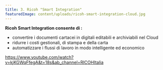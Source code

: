 ```yaml
---
title: 3. Ricoh "Smart Integration"
featuredImage: content/uploads/ricoh-smart-integration-cloud.jpg
---
```

**Ricoh Smart Integration consente di :**

* convertire i documenti cartacei in digitali editabili e archiviabili nel Cloud
* ridurre i costi gestionali, di stampa e della carta
* automatizzare i flussi di lavoro in modo intelligente ed economico

https://www.youtube.com/watch?v=kjKGWqFfegA&t=18s&ab_channel=RICOHItalia